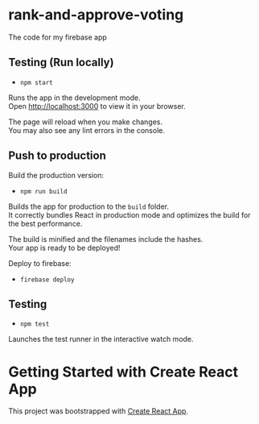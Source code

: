 # rank-and-approve-voting
The code for my firebase app

## Testing (Run locally)

* `npm start`

Runs the app in the development mode.\
Open [http://localhost:3000](http://localhost:3000) to view it in your browser.

The page will reload when you make changes.\
You may also see any lint errors in the console.

## Push to production

Build the production version:
* `npm run build`

Builds the app for production to the `build` folder.\
It correctly bundles React in production mode and optimizes the build for the best performance.

The build is minified and the filenames include the hashes.\
Your app is ready to be deployed!

Deploy to firebase:
* `firebase deploy`


## Testing

* `npm test`

Launches the test runner in the interactive watch mode.

# Getting Started with Create React App

This project was bootstrapped with [Create React App](https://github.com/facebook/create-react-app).


